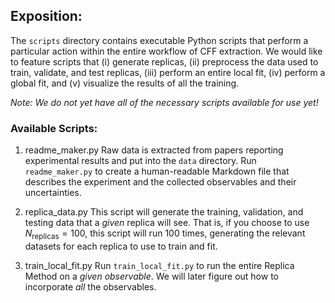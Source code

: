 ## Exposition:
The `scripts` directory contains executable Python scripts that perform a particular action within the entire workflow of CFF extraction. We would like  to feature scripts that (i) generate replicas, (ii) preprocess the data used to train, validate, and test replicas, (iii) perform an entire local fit, (iv) perform a global fit, and (v) visualize the results of all the training.

*Note: We do not yet have all of the necessary scripts available for use yet!* 

### Available Scripts:

1. readme_maker.py
Raw data is extracted from papers reporting experimental results and put into the `data` directory. Run `readme_maker.py` to create a human-readable Markdown file that describes the experiment and the collected observables and their uncertainties.

2. replica_data.py
This script will generate the training, validation, and testing data that a *given* replica will see. That is, if you choose to use $N_{\text{replicas}} = 100$, this script will run $100$ times, generating the relevant datasets for each replica to use to train and fit.

3. train_local_fit.py
Run `train_local_fit.py` to run the entire Replica Method on a *given observable*. We will later figure out how to incorporate *all* the observables.